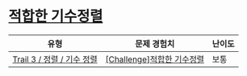 # [적합한 기수정렬](https://en.codetree.ai/trails/complete/curated-cards/challenge-correct-radix)

|유형|문제 경험치|난이도|
|---|---|---|
|[Trail 3 / 정렬 / 기수 정렬](https://en.codetree.ai/trail-info/novice-high/)|[[Challenge]적합한 기수정렬](https://en.codetree.ai/trails/complete/curated-cards/challenge-correct-radix/)|보통|

